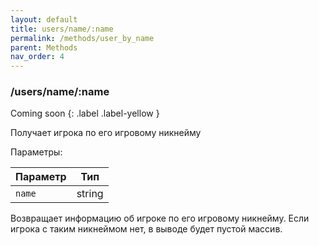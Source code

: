 ```yaml
---
layout: default
title: users/name/:name
permalink: /methods/user_by_name
parent: Methods
nav_order: 4
---
```


### /users/name/:name 
Coming soon
{: .label .label-yellow }

Получает игрока по его игровому никнейму

Параметры: 

Параметр | Тип
------------ | -------------
`name` | string

Возвращает информацию об игроке по его игровому никнейму. Если игрока с таким никнеймом нет, в выводе будет пустой массив.
